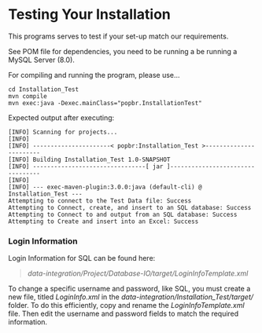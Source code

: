 # Testing Your Installation

This programs serves to test if your set-up match our requirements.

<!--
To work properly, you should be running a MySQL Server (8.0) with a user "DBTestUser" whose password is "wali0e^23". You can edit those information 
-->

See POM file for dependencies, you need to be running a be running a MySQL Server (8.0).

For compiling and running the program, please use...

```
cd Installation_Test
mvn compile
mvn exec:java -Dexec.mainClass="popbr.InstallationTest"
```

Expected output after executing:

```text
[INFO] Scanning for projects...
[INFO] 
[INFO] ----------------------< popbr:Installation_Test >-----------------------
[INFO] Building Installation_Test 1.0-SNAPSHOT
[INFO] --------------------------------[ jar ]---------------------------------
[INFO] 
[INFO] --- exec-maven-plugin:3.0.0:java (default-cli) @ Installation_Test ---
Attempting to connect to the Test Data file: Success
Attempting to Connect, create, and insert to an SQL database: Success
Attempting to Connect to and output from an SQL database: Success
Attempting to Create and insert into an Excel: Success
```

### Login Information

Login Information for SQL can be found here:
>*data-integration/Project/Database-IO/target/LoginInfoTemplate.xml*

To change a specific username and password, like SQL, you must create a new file, titled *LoginInfo.xml* in the *data-integration/Installation_Test/target/* folder. To do this efficiently, copy and rename the *LoginInfoTemplate.xml* file. Then edit the username and password fields to match the required information.